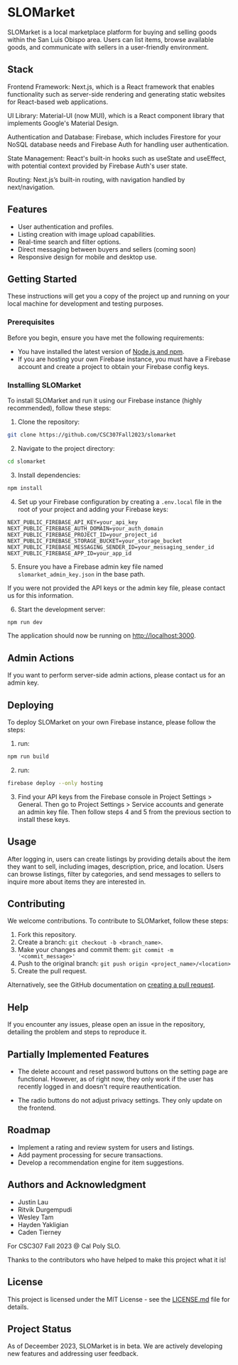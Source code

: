 # SLOMarket

SLOMarket is a local marketplace platform for buying and selling goods within the San Luis Obispo area. Users can list items, browse available goods, and communicate with sellers in a user-friendly environment.

## Stack

Frontend Framework: Next.js, which is a React framework that enables functionality such as server-side rendering and generating static websites for React-based web applications.

UI Library: Material-UI (now MUI), which is a React component library that implements Google's Material Design.

Authentication and Database: Firebase, which includes Firestore for your NoSQL database needs and Firebase Auth for handling user authentication.

State Management: React's built-in hooks such as useState and useEffect, with potential context provided by Firebase Auth's user state.

Routing: Next.js’s built-in routing, with navigation handled by next/navigation. 


## Features

- User authentication and profiles.
- Listing creation with image upload capabilities.
- Real-time search and filter options.
- Direct messaging between buyers and sellers (coming soon)
- Responsive design for mobile and desktop use.

## Getting Started

These instructions will get you a copy of the project up and running on your local machine for development and testing purposes.

### Prerequisites

Before you begin, ensure you have met the following requirements:

- You have installed the latest version of [Node.js and npm](https://nodejs.org/en/).
- If you are hosting your own Firebase instance, you must have a Firebase account and create a project to obtain your Firebase config keys.

### Installing SLOMarket

To install SLOMarket and run it using our Firebase instance (highly recommended), follow these steps:

1. Clone the repository:
```bash
git clone https://github.com/CSC307Fall2023/slomarket
```

2. Navigate to the project directory:
```bash
cd slomarket
```

3. Install dependencies:
```bash
npm install
```

4. Set up your Firebase configuration by creating a `.env.local` file in the root of your project and adding your Firebase keys: 
```env
NEXT_PUBLIC_FIREBASE_API_KEY=your_api_key
NEXT_PUBLIC_FIREBASE_AUTH_DOMAIN=your_auth_domain
NEXT_PUBLIC_FIREBASE_PROJECT_ID=your_project_id
NEXT_PUBLIC_FIREBASE_STORAGE_BUCKET=your_storage_bucket
NEXT_PUBLIC_FIREBASE_MESSAGING_SENDER_ID=your_messaging_sender_id
NEXT_PUBLIC_FIREBASE_APP_ID=your_app_id
```

5. Ensure you have a Firebase admin key file named `slomarket_admin_key.json` in the base path.

If you were not provided the API keys or the admin key file, please contact us for this information. 

6. Start the development server:
```bash
npm run dev
```

The application should now be running on [http://localhost:3000](http://localhost:3000).

## Admin Actions

If you want to perform server-side admin actions, please contact us for an admin key.

## Deploying 

To deploy SLOMarket on your own Firebase instance, please follow the steps: 

1. run: 
```bash
npm run build
```

2. run: 
```bash
firebase deploy --only hosting
```

3. Find your API keys from the Firebase console in Project Settings > General. Then go to Project Settings > Service accounts and generate an admin key file. Then follow steps 4 and 5 from the previous section to install these keys.

## Usage

After logging in, users can create listings by providing details about the item they want to sell, including images, description, price, and location. Users can browse listings, filter by categories, and send messages to sellers to inquire more about items they are interested in.

## Contributing

We welcome contributions. To contribute to SLOMarket, follow these steps:

1. Fork this repository.
2. Create a branch: `git checkout -b <branch_name>`.
3. Make your changes and commit them: `git commit -m '<commit_message>'`
4. Push to the original branch: `git push origin <project_name>/<location>`
5. Create the pull request.

Alternatively, see the GitHub documentation on [creating a pull request](https://help.github.com/articles/creating-a-pull-request/).

## Help

If you encounter any issues, please open an issue in the repository, detailing the problem and steps to reproduce it.

## Partially Implemented Features

- The delete account and reset password buttons on the setting page are functional. However, as of right now, they only work if the user has recently logged in and doesn't require reauthentication.

- The radio buttons do not adjust privacy settings.  They only update on the frontend.

## Roadmap

- Implement a rating and review system for users and listings.
- Add payment processing for secure transactions.
- Develop a recommendation engine for item suggestions.

## Authors and Acknowledgment

- Justin Lau 
- Ritvik Durgempudi
- Wesley Tam 
- Hayden Yakligian
- Caden Tierney 

For CSC307 Fall 2023 @ Cal Poly SLO. 

Thanks to the contributors who have helped to make this project what it is!

## License

This project is licensed under the MIT License - see the [LICENSE.md](LICENSE) file for details.

## Project Status

As of Deceember 2023, SLOMarket is in beta. We are actively developing new features and addressing user feedback.


